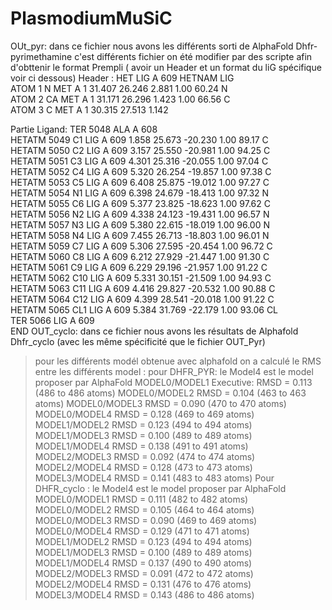 # PlasmodiumMuSiC
OUt_pyr: dans ce fichier nous avons les différents sorti de AlphaFold Dhfr-pyrimethamine 
c'est différents fichier on été modifier par des scripte afin d'obttenir le format Prempli ( avoir un Header et un format du liG spécifique voir ci dessous)
Header :
HET    LIG  A  609
HETNAM     LIG   
ATOM      1  N   MET A   1      31.407  26.246   2.881  1.00 60.24           N  
ATOM      2  CA  MET A   1      31.171  26.296   1.423  1.00 66.56           C  
ATOM      3  C   MET A   1      30.315  27.513   1.142

Partie Ligand:
TER    5048      ALA A 608                                                       
HETATM 5049  C1  LIG A 609       1.858  25.673 -20.230  1.00 89.17           C  
HETATM 5050  C2  LIG A 609       3.157  25.550 -20.981  1.00 94.25           C  
HETATM 5051  C3  LIG A 609       4.301  25.316 -20.055  1.00 97.04           C  
HETATM 5052  C4  LIG A 609       5.320  26.254 -19.857  1.00 97.38           C  
HETATM 5053  C5  LIG A 609       6.408  25.875 -19.012  1.00 97.27           C  
HETATM 5054  N1  LIG A 609       6.398  24.679 -18.413  1.00 97.32           N  
HETATM 5055  C6  LIG A 609       5.377  23.825 -18.623  1.00 97.62           C  
HETATM 5056  N2  LIG A 609       4.338  24.123 -19.431  1.00 96.57           N  
HETATM 5057  N3  LIG A 609       5.380  22.615 -18.019  1.00 96.00           N  
HETATM 5058  N4  LIG A 609       7.455  26.713 -18.803  1.00 96.01           N  
HETATM 5059  C7  LIG A 609       5.306  27.595 -20.454  1.00 96.72           C  
HETATM 5060  C8  LIG A 609       6.212  27.929 -21.447  1.00 91.30           C  
HETATM 5061  C9  LIG A 609       6.229  29.196 -21.957  1.00 91.22           C  
HETATM 5062  C10 LIG A 609       5.331  30.151 -21.509  1.00 94.93           C  
HETATM 5063  C11 LIG A 609       4.416  29.827 -20.532  1.00 90.88           C  
HETATM 5064  C12 LIG A 609       4.399  28.541 -20.018  1.00 91.22           C  
HETATM 5065 CL1  LIG A 609       5.384  31.769 -22.179  1.00 93.06          CL  
TER    5066      LIG A 609                                                       
END
OUT_cyclo: dans ce fichier nous avons les résultats de Alphafold Dhfr_cyclo (avec les même spécificité que le fichier OUT_Pyr)
> pour les différents modél obtenue avec alphafold on a calculé le RMS entre les différents model :
> pour DHFR_PYR: le Model4 est le model proposer par AlphaFold
MODEL0/MODEL1
Executive: RMSD =    0.113 (486 to 486 atoms)
MODEL0/MODEL2
RMSD =    0.104 (463 to 463 atoms)
MODEL0/MODEL3
RMSD =    0.090 (470 to 470 atoms)
MODEL0/MODEL4
RMSD =    0.128 (469 to 469 atoms)
MODEL1/MODEL2
RMSD =    0.123 (494 to 494 atoms)
MODEL1/MODEL3
RMSD =    0.100 (489 to 489 atoms)
MODEL1/MODEL4
RMSD =    0.138 (491 to 491 atoms)
MODEL2/MODEL3
 RMSD =    0.092 (474 to 474 atoms)
MODEL2/MODEL4
RMSD =    0.128 (473 to 473 atoms)
MODEL3/MODEL4
RMSD =    0.141 (483 to 483 atoms)
> Pour DHFR_cyclo : le Model4 est le model proposer par AlphaFold
MODEL0/MODEL1
RMSD =    0.111 (482 to 482 atoms)
MODEL0/MODEL2
RMSD =    0.105 (464 to 464 atoms)
MODEL0/MODEL3
 RMSD =    0.090 (469 to 469 atoms)
MODEL0/MODEL4
RMSD =    0.129 (471 to 471 atoms)
MODEL1/MODEL2
RMSD =    0.123 (494 to 494 atoms)
MODEL1/MODEL3
 RMSD =    0.100 (489 to 489 atoms)
MODEL1/MODEL4
RMSD =    0.137 (490 to 490 atoms)
MODEL2/MODEL3
RMSD =    0.091 (472 to 472 atoms)
MODEL2/MODEL4
 RMSD =    0.131 (476 to 476 atoms)
MODEL3/MODEL4
RMSD =    0.143 (486 to 486 atoms)

